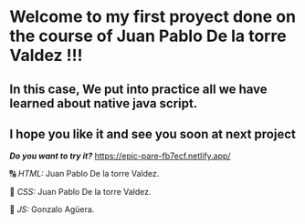 # Welcome to my first proyect done on the course of Juan Pablo De la torre Valdez !!!
## In this case, We put into practice all we have learned about native java script.
## I hope you like it and see you soon at next project

***Do you want to try it?***  https://epic-pare-fb7ecf.netlify.app/

🔠 _HTML:_ Juan Pablo De la torre Valdez.

🎨 _CSS:_ Juan Pablo De la torre Valdez.

🔄 _JS:_ Gonzalo Agüera.
